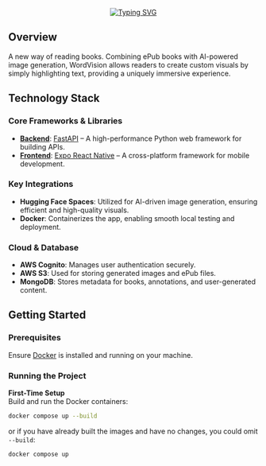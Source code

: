 <div align="center">

[![Typing SVG](https://readme-typing-svg.herokuapp.com?font=Fira+Code&weight=500&size=47&letterSpacing=.2rem&pause=1000&color=CDCAC6&vCenter=true&width=456&height=104&lines=WordVision)](https://git.io/typing-svg)

</div>

## Overview

A new way of reading books. Combining ePub books with AI-powered image generation, WordVision allows readers to create custom visuals by simply highlighting text, providing a uniquely immersive experience.

## Technology Stack

### Core Frameworks & Libraries

- [**Backend**](https://github.com/HTSagara/PRJ-566-ZAA-Team-1/tree/main/backend): [FastAPI](https://fastapi.tiangolo.com/) – A high-performance Python web framework for building APIs.
- [**Frontend**](https://github.com/HTSagara/PRJ-566-ZAA-Team-1/tree/main/frontend): [Expo React Native](https://expo.dev/) – A cross-platform framework for mobile development.

### Key Integrations

- **Hugging Face Spaces**: Utilized for AI-driven image generation, ensuring efficient and high-quality visuals.
- **Docker**: Containerizes the app, enabling smooth local testing and deployment.

### Cloud & Database

- **AWS Cognito**: Manages user authentication securely.
- **AWS S3**: Used for storing generated images and ePub files.
- **MongoDB**: Stores metadata for books, annotations, and user-generated content.

## Getting Started

### Prerequisites

Ensure [Docker](https://docs.docker.com/get-started/get-docker/) is installed and running on your machine.

### Running the Project

**First-Time Setup**  
Build and run the Docker containers:

```bash
docker compose up --build
```

or if you have already built the images and have no changes, you could omit `--build`:

```bash
docker compose up
```
